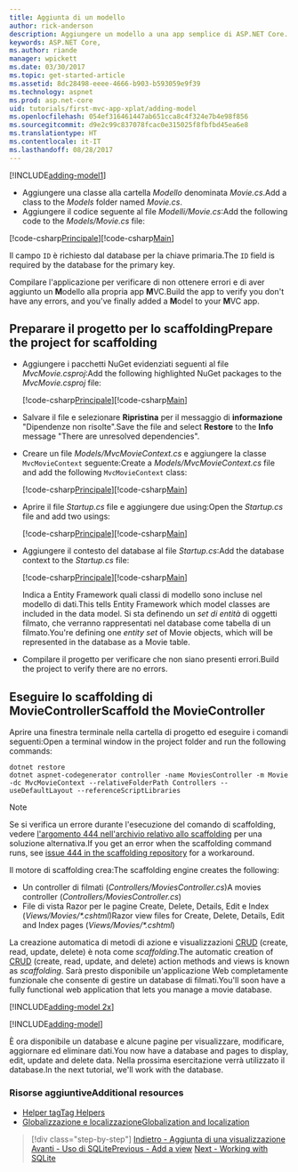 ```yaml
---
title: Aggiunta di un modello
author: rick-anderson
description: Aggiungere un modello a una app semplice di ASP.NET Core.
keywords: ASP.NET Core,
ms.author: riande
manager: wpickett
ms.date: 03/30/2017
ms.topic: get-started-article
ms.assetid: 8dc28498-eeee-4666-b903-b593059e9f39
ms.technology: aspnet
ms.prod: asp.net-core
uid: tutorials/first-mvc-app-xplat/adding-model
ms.openlocfilehash: 054ef316461447ab651cca8c4f324e7b4e98f856
ms.sourcegitcommit: d9e2c99c837078fcac0e315025f8fbfbd45ea6e8
ms.translationtype: HT
ms.contentlocale: it-IT
ms.lasthandoff: 08/28/2017
---
```

[!INCLUDE[adding-model1](../../includes/mvc-intro/adding-model1.md)]

* <span data-ttu-id="5da26-104">Aggiungere una classe alla cartella *Modello* denominata *Movie.cs*.</span><span class="sxs-lookup"><span data-stu-id="5da26-104">Add a class to the *Models* folder named *Movie.cs*.</span></span>
* <span data-ttu-id="5da26-105">Aggiungere il codice seguente al file *Modelli/Movie.cs*:</span><span class="sxs-lookup"><span data-stu-id="5da26-105">Add the following code to the *Models/Movie.cs* file:</span></span>

<span data-ttu-id="5da26-106">[!code-csharp[Principale](../../tutorials/first-mvc-app/start-mvc/sample/MvcMovie/Models/MovieNoEF.cs?name=snippet_1)]</span><span class="sxs-lookup"><span data-stu-id="5da26-106">[!code-csharp[Main](../../tutorials/first-mvc-app/start-mvc/sample/MvcMovie/Models/MovieNoEF.cs?name=snippet_1)]</span></span>

<span data-ttu-id="5da26-107">Il campo `ID` è richiesto dal database per la chiave primaria.</span><span class="sxs-lookup"><span data-stu-id="5da26-107">The `ID` field is required by the database for the primary key.</span></span> 

<span data-ttu-id="5da26-108">Compilare l'applicazione per verificare di non ottenere errori e di aver aggiunto un **M**odello alla propria app **M**VC.</span><span class="sxs-lookup"><span data-stu-id="5da26-108">Build the app to verify you don't have any errors, and you've finally added a **M**odel to your **M**VC app.</span></span>

## <a name="prepare-the-project-for-scaffolding"></a><span data-ttu-id="5da26-109">Preparare il progetto per lo scaffolding</span><span class="sxs-lookup"><span data-stu-id="5da26-109">Prepare the project for scaffolding</span></span>

- <span data-ttu-id="5da26-110">Aggiungere i pacchetti NuGet evidenziati seguenti al file *MvcMovie.csproj*:</span><span class="sxs-lookup"><span data-stu-id="5da26-110">Add the following highlighted NuGet packages to the *MvcMovie.csproj* file:</span></span>
             
   <span data-ttu-id="5da26-111">[!code-csharp[Principale](start-mvc/sample/MvcMovie/MvcMovie.csproj?highlight=7,10)]</span><span class="sxs-lookup"><span data-stu-id="5da26-111">[!code-csharp[Main](start-mvc/sample/MvcMovie/MvcMovie.csproj?highlight=7,10)]</span></span>

- <span data-ttu-id="5da26-112">Salvare il file e selezionare **Ripristina** per il messaggio di **informazione** "Dipendenze non risolte".</span><span class="sxs-lookup"><span data-stu-id="5da26-112">Save the file and select **Restore** to the **Info** message "There are unresolved dependencies".</span></span>
- <span data-ttu-id="5da26-113">Creare un file *Models/MvcMovieContext.cs* e aggiungere la classe `MvcMovieContext` seguente:</span><span class="sxs-lookup"><span data-stu-id="5da26-113">Create a *Models/MvcMovieContext.cs* file and add the following `MvcMovieContext` class:</span></span>

   <span data-ttu-id="5da26-114">[!code-csharp[Principale](start-mvc/sample/MvcMovie/Models/MvcMovieContext.cs)]</span><span class="sxs-lookup"><span data-stu-id="5da26-114">[!code-csharp[Main](start-mvc/sample/MvcMovie/Models/MvcMovieContext.cs)]</span></span>
   
- <span data-ttu-id="5da26-115">Aprire il file *Startup.cs* file e aggiungere due using:</span><span class="sxs-lookup"><span data-stu-id="5da26-115">Open the *Startup.cs* file and add two usings:</span></span>

   <span data-ttu-id="5da26-116">[!code-csharp[Principale](start-mvc/sample/MvcMovie/Startup.cs?name=snippet1&highlight=1,2)]</span><span class="sxs-lookup"><span data-stu-id="5da26-116">[!code-csharp[Main](start-mvc/sample/MvcMovie/Startup.cs?name=snippet1&highlight=1,2)]</span></span>

- <span data-ttu-id="5da26-117">Aggiungere il contesto del database al file *Startup.cs*:</span><span class="sxs-lookup"><span data-stu-id="5da26-117">Add the database context to the *Startup.cs* file:</span></span>

   <span data-ttu-id="5da26-118">[!code-csharp[Principale](start-mvc/sample/MvcMovie/Startup.cs?name=snippet2&highlight=6-7)]</span><span class="sxs-lookup"><span data-stu-id="5da26-118">[!code-csharp[Main](start-mvc/sample/MvcMovie/Startup.cs?name=snippet2&highlight=6-7)]</span></span>

  <span data-ttu-id="5da26-119">Indica a Entity Framework quali classi di modello sono incluse nel modello di dati.</span><span class="sxs-lookup"><span data-stu-id="5da26-119">This tells Entity Framework which model classes are included in the data model.</span></span> <span data-ttu-id="5da26-120">Si sta definendo un *set di entità* di oggetti filmato, che verranno rappresentati nel database come tabella di un filmato.</span><span class="sxs-lookup"><span data-stu-id="5da26-120">You're defining one *entity set* of Movie objects, which will be represented in the database as a Movie table.</span></span>

- <span data-ttu-id="5da26-121">Compilare il progetto per verificare che non siano presenti errori.</span><span class="sxs-lookup"><span data-stu-id="5da26-121">Build the project to verify there are no errors.</span></span>

## <a name="scaffold-the-moviecontroller"></a><span data-ttu-id="5da26-122">Eseguire lo scaffolding di MovieController</span><span class="sxs-lookup"><span data-stu-id="5da26-122">Scaffold the MovieController</span></span>

<span data-ttu-id="5da26-123">Aprire una finestra terminale nella cartella di progetto ed eseguire i comandi seguenti:</span><span class="sxs-lookup"><span data-stu-id="5da26-123">Open a terminal window in the project folder and run the following commands:</span></span>

```
dotnet restore
dotnet aspnet-codegenerator controller -name MoviesController -m Movie -dc MvcMovieContext --relativeFolderPath Controllers --useDefaultLayout --referenceScriptLibraries 
```

> [!NOTE]
> <span data-ttu-id="5da26-124">Se si verifica un errore durante l'esecuzione del comando di scaffolding, vedere [l'argomento 444 nell'archivio relativo allo scaffolding](https://github.com/aspnet/scaffolding/issues/444) per una soluzione alternativa.</span><span class="sxs-lookup"><span data-stu-id="5da26-124">If you get an error when the scaffolding command runs, see [issue 444 in the scaffolding repository](https://github.com/aspnet/scaffolding/issues/444) for a workaround.</span></span>

<span data-ttu-id="5da26-125">Il motore di scaffolding crea:</span><span class="sxs-lookup"><span data-stu-id="5da26-125">The scaffolding engine creates the following:</span></span>

* <span data-ttu-id="5da26-126">Un controller di filmati (*Controllers/MoviesController.cs*)</span><span class="sxs-lookup"><span data-stu-id="5da26-126">A movies controller (*Controllers/MoviesController.cs*)</span></span>
* <span data-ttu-id="5da26-127">File di vista Razor per le pagine Create, Delete, Details, Edit e Index (*Views/Movies/\*.cshtml*)</span><span class="sxs-lookup"><span data-stu-id="5da26-127">Razor view files for Create, Delete, Details, Edit and Index pages (*Views/Movies/\*.cshtml*)</span></span>

<span data-ttu-id="5da26-128">La creazione automatica di metodi di azione e visualizzazioni [CRUD](https://en.wikipedia.org/wiki/Create,_read,_update_and_delete) (create, read, update, delete) è nota come *scaffolding*.</span><span class="sxs-lookup"><span data-stu-id="5da26-128">The automatic creation of [CRUD](https://en.wikipedia.org/wiki/Create,_read,_update_and_delete) (create, read, update, and delete) action methods and views is known as *scaffolding*.</span></span> <span data-ttu-id="5da26-129">Sarà presto disponibile un'applicazione Web completamente funzionale che consente di gestire un database di filmati.</span><span class="sxs-lookup"><span data-stu-id="5da26-129">You'll soon have a fully functional web application that lets you manage a movie database.</span></span>

[!INCLUDE[adding-model 2x](../../includes/mvc-intro/adding-model2xp.md)]

[!INCLUDE[adding-model](../../includes/mvc-intro/adding-model3.md)]

<span data-ttu-id="5da26-130">È ora disponibile un database e alcune pagine per visualizzare, modificare, aggiornare ed eliminare dati.</span><span class="sxs-lookup"><span data-stu-id="5da26-130">You now have a database and pages to display, edit, update and delete data.</span></span> <span data-ttu-id="5da26-131">Nella prossima esercitazione verrà utilizzato il database.</span><span class="sxs-lookup"><span data-stu-id="5da26-131">In the next tutorial, we'll work with the database.</span></span>

### <a name="additional-resources"></a><span data-ttu-id="5da26-132">Risorse aggiuntive</span><span class="sxs-lookup"><span data-stu-id="5da26-132">Additional resources</span></span>

* [<span data-ttu-id="5da26-133">Helper tag</span><span class="sxs-lookup"><span data-stu-id="5da26-133">Tag Helpers</span></span>](xref:mvc/views/tag-helpers/intro)
* [<span data-ttu-id="5da26-134">Globalizzazione e localizzazione</span><span class="sxs-lookup"><span data-stu-id="5da26-134">Globalization and localization</span></span>](xref:fundamentals/localization)

>[!div class="step-by-step"]
<span data-ttu-id="5da26-135">[Indietro - Aggiunta di una visualizzazione](adding-view.md)
[Avanti - Uso di SQLite](working-with-sql.md)</span><span class="sxs-lookup"><span data-stu-id="5da26-135">[Previous - Add a view](adding-view.md)
[Next - Working with SQLite](working-with-sql.md)</span></span>
